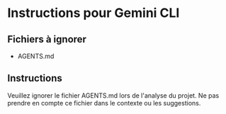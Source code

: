 # Instructions pour Gemini CLI

## Fichiers à ignorer
- AGENTS.md

## Instructions
Veuillez ignorer le fichier AGENTS.md lors de l'analyse du projet.
Ne pas prendre en compte ce fichier dans le contexte ou les suggestions.
